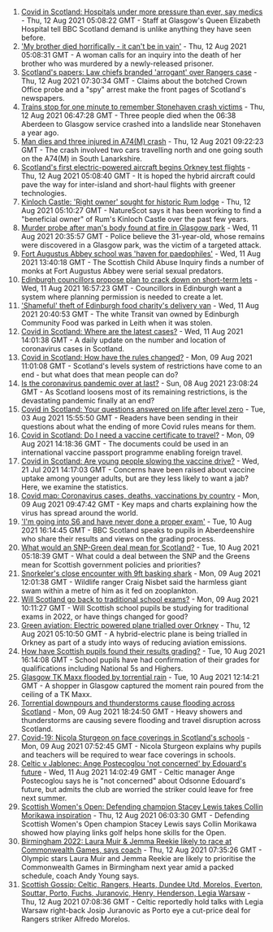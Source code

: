 1. [Covid in Scotland: Hospitals under more pressure than ever, say medics](https://www.bbc.co.uk/news/uk-scotland-58179736) - Thu, 12 Aug 2021 05:08:22 GMT - Staff at Glasgow's Queen Elizabeth Hospital tell BBC Scotland demand is unlike anything they have seen before.
2. ['My brother died horrifically - it can't be in vain'](https://www.bbc.co.uk/news/uk-scotland-north-east-orkney-shetland-58177868) - Thu, 12 Aug 2021 05:08:31 GMT - A woman calls for an inquiry into the death of her brother who was murdered by a newly-released prisoner.
3. [Scotland's papers: Law chiefs branded 'arrogant' over Rangers case](https://www.bbc.co.uk/news/uk-scotland-58182022) - Thu, 12 Aug 2021 07:30:34 GMT - Claims about the botched Crown Office probe and a "spy" arrest make the front pages of Scotland's newspapers.
4. [Trains stop for one minute to remember Stonehaven crash victims](https://www.bbc.co.uk/news/uk-scotland-north-east-orkney-shetland-58183508) - Thu, 12 Aug 2021 06:47:28 GMT - Three people died when the 06:38 Aberdeen to Glasgow service crashed into a landslide near Stonehaven a year ago.
5. [Man dies and three injured in A74(M) crash](https://www.bbc.co.uk/news/uk-scotland-glasgow-west-58186266) - Thu, 12 Aug 2021 09:22:23 GMT - The crash involved two cars travelling north and one going south on the A74(M) in South Lanarkshire.
6. [Scotland's first electric-powered aircraft begins Orkney test flights](https://www.bbc.co.uk/news/uk-scotland-north-east-orkney-shetland-58177865) - Thu, 12 Aug 2021 05:08:40 GMT - It is hoped the hybrid aircraft could pave the way for inter-island and short-haul flights with greener technologies.
7. [Kinloch Castle: 'Right owner' sought for historic Rum lodge](https://www.bbc.co.uk/news/uk-scotland-highlands-islands-58170779) - Thu, 12 Aug 2021 05:10:27 GMT - NatureScot says it has been working to find a "beneficial owner" of Rum's Kinloch Castle over the past few years.
8. [Murder probe after man's body found at fire in Glasgow park](https://www.bbc.co.uk/news/uk-scotland-glasgow-west-58177870) - Wed, 11 Aug 2021 20:35:57 GMT - Police believe the 31-year-old, whose remains were discovered in a Glasgow park, was the victim of a targeted attack.
9. [Fort Augustus Abbey school was 'haven for paedophiles'](https://www.bbc.co.uk/news/uk-scotland-58174091) - Wed, 11 Aug 2021 13:40:18 GMT - The Scottish Child Abuse Inquiry finds a number of monks at Fort Augustus Abbey were serial sexual predators.
10. [Edinburgh councillors propose plan to crack down on short-term lets](https://www.bbc.co.uk/news/uk-scotland-edinburgh-east-fife-58179252) - Wed, 11 Aug 2021 16:57:23 GMT - Councillors in Edinburgh want a system where planning permission is needed to create a let.
11. ['Shameful' theft of Edinburgh food charity's delivery van](https://www.bbc.co.uk/news/uk-scotland-edinburgh-east-fife-58175279) - Wed, 11 Aug 2021 20:40:53 GMT - The white Transit van owned by Edinburgh Community Food was parked in Leith when it was stolen.
12. [Covid in Scotland: Where are the latest cases?](https://www.bbc.co.uk/news/uk-scotland-53511877) - Wed, 11 Aug 2021 14:01:38 GMT - A daily update on the number and location of coronavirus cases in Scotland.
13. [Covid in Scotland: How have the rules changed?](https://www.bbc.co.uk/news/uk-scotland-53166816) - Mon, 09 Aug 2021 11:01:08 GMT - Scotland's levels system of restrictions have come to an end - but what does that mean people can do?
14. [Is the coronavirus pandemic over at last?](https://www.bbc.co.uk/news/uk-scotland-58112939) - Sun, 08 Aug 2021 23:08:24 GMT - As Scotland loosens most of its remaining restrictions, is the devastating pandemic finally at an end?
15. [Covid in Scotland: Your questions answered on life after level zero](https://www.bbc.co.uk/news/uk-scotland-58071989) - Tue, 03 Aug 2021 15:55:50 GMT - Readers have been sending in their questions about what the ending of more Covid rules means for them.
16. [Covid in Scotland: Do I need a vaccine certificate to travel?](https://www.bbc.co.uk/news/uk-scotland-57519070) - Mon, 09 Aug 2021 14:18:36 GMT - The documents could be used in an international vaccine passport programme enabling foreign travel.
17. [Covid in Scotland: Are young people slowing the vaccine drive?](https://www.bbc.co.uk/news/uk-scotland-57915106) - Wed, 21 Jul 2021 14:17:03 GMT - Concerns have been raised about vaccine uptake among younger adults, but are they less likely to want a jab? Here, we examine the statistics.
18. [Covid map: Coronavirus cases, deaths, vaccinations by country](https://www.bbc.co.uk/news/world-51235105) - Mon, 09 Aug 2021 09:47:42 GMT - Key maps and charts explaining how the virus has spread around the world.
19. ['I'm going into S6 and have never done a proper exam'](https://www.bbc.co.uk/news/uk-scotland-58158616) - Tue, 10 Aug 2021 16:14:45 GMT - BBC Scotland speaks to pupils in Aberdeenshire who share their results and views on the grading process.
20. [What would an SNP-Green deal mean for Scotland?](https://www.bbc.co.uk/news/uk-scotland-scotland-politics-58143753) - Tue, 10 Aug 2021 05:18:39 GMT - What could a deal between the SNP and the Greens mean for Scottish government policies and priorities?
21. [Snorkeler's close encounter with 9ft basking shark](https://www.bbc.co.uk/news/uk-scotland-highlands-islands-58145408) - Mon, 09 Aug 2021 12:01:38 GMT - Wildlife ranger Craig Nisbet said the harmless giant swam within a metre of him as it fed on zooplankton.
22. [Will Scotland go back to traditional school exams?](https://www.bbc.co.uk/news/uk-scotland-58139111) - Mon, 09 Aug 2021 10:11:27 GMT - Will Scottish school pupils be studying for traditional exams in 2022, or have things changed for good?
23. [Green aviation: Electric powered plane trialled over Orkney](https://www.bbc.co.uk/news/uk-scotland-58180367) - Thu, 12 Aug 2021 05:10:50 GMT - A hybrid-electric plane is being trialled in Orkney as part of a study into ways of reducing aviation emissions.
24. [How have Scottish pupils found their results grading?](https://www.bbc.co.uk/news/uk-scotland-58164913) - Tue, 10 Aug 2021 16:14:08 GMT - School pupils have had confirmation of their grades for qualifications including National 5s and Highers.
25. [Glasgow TK Maxx flooded by torrential rain](https://www.bbc.co.uk/news/uk-scotland-58157258) - Tue, 10 Aug 2021 12:14:21 GMT - A shopper in Glasgow captured the moment rain poured from the ceiling of a TK Maxx.
26. [Torrential downpours and thunderstorms cause flooding across Scotland](https://www.bbc.co.uk/news/uk-scotland-58153224) - Mon, 09 Aug 2021 18:24:50 GMT - Heavy showers and thunderstorms are causing severe flooding and travel disruption across Scotland.
27. [Covid-19: Nicola Sturgeon on face coverings in Scotland's schools](https://www.bbc.co.uk/news/uk-scotland-58143865) - Mon, 09 Aug 2021 07:52:45 GMT - Nicola Sturgeon explains why pupils and teachers will be required to wear face coverings in schools.
28. [Celtic v Jablonec: Ange Postecoglou 'not concerned' by Edouard's future](https://www.bbc.co.uk/sport/football/58138071) - Wed, 11 Aug 2021 14:02:49 GMT - Celtic manager Ange Postecoglou says he is "not concerned" about Odsonne Edouard's future, but admits the club are worried the striker could leave for free next summer.
29. [Scottish Women's Open: Defending champion Stacey Lewis takes Collin Morikawa inspiration](https://www.bbc.co.uk/sport/golf/58181182) - Thu, 12 Aug 2021 06:03:30 GMT - Defending Scottish Women's Open champion Stacey Lewis says Collin Morikawa showed how playing links golf helps hone skills for the Open.
30. [Birmingham 2022: Laura Muir & Jemma Reekie likely to race at Commonwealth Games, says coach](https://www.bbc.co.uk/sport/athletics/58181178) - Thu, 12 Aug 2021 07:35:26 GMT - Olympic stars Laura Muir and Jemma Reekie are likely to prioritise the Commonwealth Games in Birmingham next year amid a packed schedule, coach Andy Young says.
31. [Scottish Gossip: Celtic, Rangers, Hearts, Dundee Utd, Morelos, Everton, Souttar, Porto, Fuchs, Juranovic, Henry, Henderson, Legia Warsaw](https://www.bbc.co.uk/sport/football/58184064) - Thu, 12 Aug 2021 07:08:36 GMT - Celtic reportedly hold talks with Legia Warsaw right-back Josip Juranovic as Porto eye a cut-price deal for Rangers striker Alfredo Morelos.
